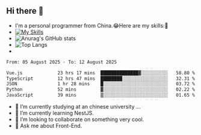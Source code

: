 ## Hi there 👋
- I'm a personal programmer from China.😂Here are my skills:🤔
- [![My Skills](https://skillicons.dev/icons?i=js,html,css,vue,typescript,java,golang)](https://skillicons.dev)
- ![Anurag's GitHub stats](https://github-readme-stats.vercel.app/api?username=FluffyChi-Xing&count_private=true&show_icons=true&theme=radical)
- ![Top Langs](https://github-readme-stats.vercel.app/api/top-langs/?username=FluffyChi-Xing)
- <!--START_SECTION:waka-->

```txt
From: 05 August 2025 - To: 12 August 2025

Vue.js             23 hrs 17 mins  ██████████████▓░░░░░░░░░░   58.80 %
TypeScript         12 hrs 47 mins  ████████░░░░░░░░░░░░░░░░░   32.31 %
JSON               1 hr 28 mins    █░░░░░░░░░░░░░░░░░░░░░░░░   03.72 %
Python             52 mins         ▓░░░░░░░░░░░░░░░░░░░░░░░░   02.22 %
JavaScript         39 mins         ▒░░░░░░░░░░░░░░░░░░░░░░░░   01.65 %
```

<!--END_SECTION:waka-->
- 🔭 I’m currently studying at an chinese university ...
- 🌱 I’m currently learning NestJS.
- 👯 I’m looking to collaborate on something very cool.
- 💬 Ask me about Front-End.
